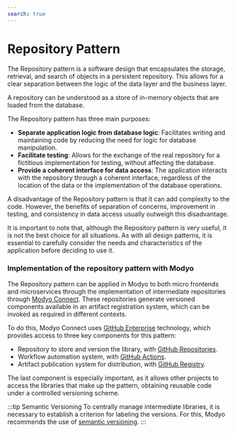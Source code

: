 ```yaml
---
search: true
---
```


# Repository Pattern

The Repository pattern is a software design that encapsulates the storage, retrieval, and search of objects in a persistent repository. This allows for a clear separation between the logic of the data layer and the business layer.

A repository can be understood as a store of in-memory objects that are loaded from the database.

The Repository pattern has three main purposes:

- **Separate application logic from database logic**: Facilitates writing and maintaining code by reducing the need for logic for database manipulation.
- **Facilitate testing**: Allows for the exchange of the real repository for a fictitious implementation for testing, without affecting the database.
- **Provide a coherent interface for data access**: The application interacts with the repository through a coherent interface, regardless of the location of the data or the implementation of the database operations.

A disadvantage of the Repository pattern is that it can add complexity to the code. However, the benefits of separation of concerns, improvement in testing, and consistency in data access usually outweigh this disadvantage.

It is important to note that, although the Repository pattern is very useful, it is not the best choice for all situations. As with all design patterns, it is essential to carefully consider the needs and characteristics of the application before deciding to use it.

### Implementation of the repository pattern with Modyo

The Repository pattern can be applied in Modyo to both micro frontends and microservices through the implementation of intermediate repositories through [Modyo Connect](/en/connect). These repositories generate versioned components available in an artifact registration system, which can be invoked as required in different contexts.

To do this, Modyo Connect uses [GitHub Enterprise](https://github.com) technology, which provides access to three key components for this pattern:
- Repository to store and version the library, with [GitHub Repositories](https://github.com/features).
- Workflow automation system, with [GitHub Actions](https://github.com/features/actions).
- Artifact publication system for distribution, with [GitHub Registry](https://github.com/features/packages).

The last component is especially important, as it allows other projects to access the libraries that make up the pattern, obtaining reusable code under a controlled versioning scheme.

:::tip Semantic Versioning
To centrally manage intermediate libraries, it is necessary to establish a criterion for labeling the versions. For this, Modyo recommends the use of [semantic versioning](https://semver.org/).
:::
